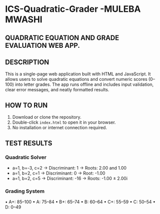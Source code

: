 # ICS-Quadratic-Grader -MULEBA MWASHI

## QUADRATIC EQUATION AND GRADE EVALUATION WEB APP.

## DESCRIPTION
This is a single-page web application built with HTML and JavaScript. It allows users to solve quadratic equations and convert numeric scores (0–100) into letter grades. The app runs offline and includes input validation, clear error messages, and neatly formatted results.
##  HOW TO RUN
1. Download or clone the repository.
2. Double-click `index.html` to open it in your browser.
3. No installation or internet connection required.

## TEST RESULTS
### Quadratic Solver
- a=1, b=-3, c=2 → Discriminant: 1 → Roots: 2.00 and 1.00
- a=1, b=2, c=1 → Discriminant: 0 → Root: -1.00
- a=1, b=2, c=5 → Discriminant: -16 → Roots: -1.00 ± 2.00i

### Grading System
• A+: 85–100 
• A: 75–84 
• B+: 65–74 
• B: 60–64 
• C+: 55–59 
• C: 50–54 
• D: 0–49
